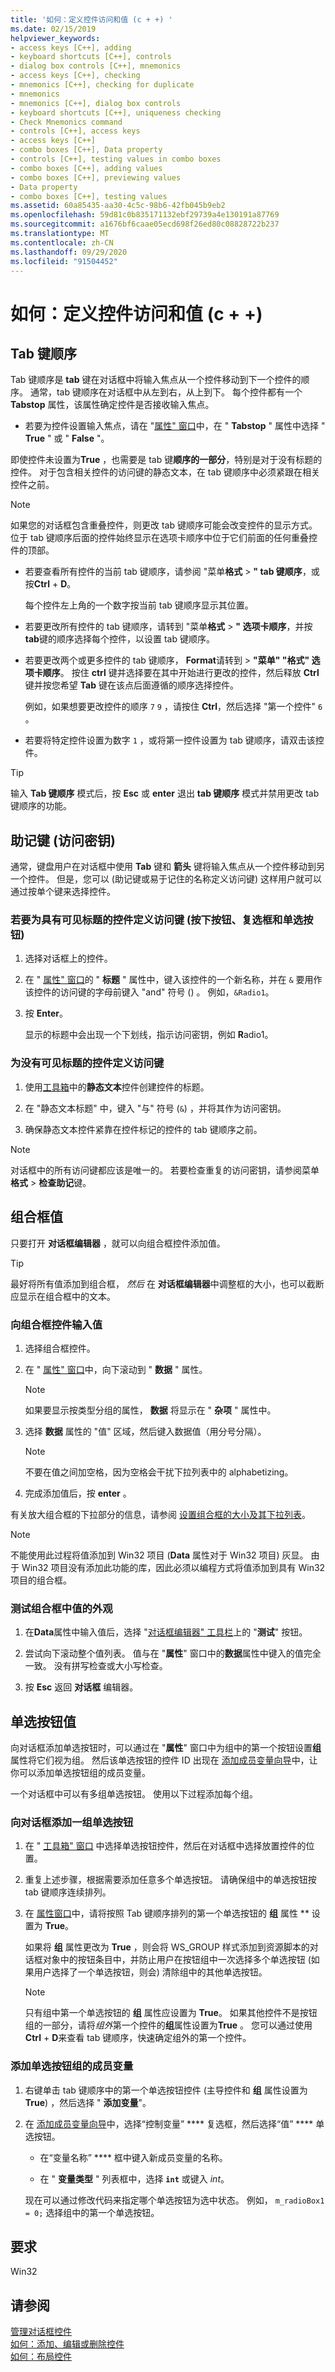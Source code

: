 ```yaml
---
title: '如何：定义控件访问和值 (c + +) '
ms.date: 02/15/2019
helpviewer_keywords:
- access keys [C++], adding
- keyboard shortcuts [C++], controls
- dialog box controls [C++], mnemonics
- access keys [C++], checking
- mnemonics [C++], checking for duplicate
- mnemonics
- mnemonics [C++], dialog box controls
- keyboard shortcuts [C++], uniqueness checking
- Check Mnemonics command
- controls [C++], access keys
- access keys [C++]
- combo boxes [C++], Data property
- controls [C++], testing values in combo boxes
- combo boxes [C++], adding values
- combo boxes [C++], previewing values
- Data property
- combo boxes [C++], testing values
ms.assetid: 60a85435-aa30-4c5c-98b6-42fb045b9eb2
ms.openlocfilehash: 59d81c0b835171132ebf29739a4e130191a87769
ms.sourcegitcommit: a1676bf6caae05ecd698f26ed80c08828722b237
ms.translationtype: MT
ms.contentlocale: zh-CN
ms.lasthandoff: 09/29/2020
ms.locfileid: "91504452"
---
```

# <a name="how-to-define-control-access-and-values-c"></a>如何：定义控件访问和值 (c + +) 

## <a name="tab-order"></a>Tab 键顺序

Tab 键顺序是 **tab** 键在对话框中将输入焦点从一个控件移动到下一个控件的顺序。 通常，tab 键顺序在对话框中从左到右，从上到下。 每个控件都有一个 **Tabstop** 属性，该属性确定控件是否接收输入焦点。

- 若要为控件设置输入焦点，请在 "[属性" 窗口](/visualstudio/ide/reference/properties-window)中，在 " **Tabstop** " 属性中选择 " **True** " 或 " **False** "。

即使控件未设置为**True** ，也需要是 tab 键**顺序的一部分**，特别是对于没有标题的控件。 对于包含相关控件的访问键的静态文本，在 tab 键顺序中必须紧跟在相关控件之前。

> [!NOTE]
> 如果您的对话框包含重叠控件，则更改 tab 键顺序可能会改变控件的显示方式。 位于 tab 键顺序后面的控件始终显示在选项卡顺序中位于它们前面的任何重叠控件的顶部。

- 若要查看所有控件的当前 tab 键顺序，请参阅 "菜单**格式**  >  **" tab 键顺序**，或按**Ctrl**  +  **D**。

   每个控件左上角的一个数字按当前 tab 键顺序显示其位置。

- 若要更改所有控件的 tab 键顺序，请转到 "菜单**格式**  >  **" 选项卡顺序**，并按**tab**键的顺序选择每个控件，以设置 tab 键顺序。

- 若要更改两个或更多控件的 tab 键顺序， **Format**请转到  >  **"菜单" "格式" 选项卡顺序**。 按住 **ctrl** 键并选择要在其中开始进行更改的控件，然后释放 **Ctrl** 键并按您希望 **Tab** 键在该点后面遵循的顺序选择控件。

   例如，如果想要更改控件的顺序 `7` `9` ，请按住 **Ctrl**，然后选择 "第一个控件" `6` 。

- 若要将特定控件设置为数字 `1` ，或将第一控件设置为 tab 键顺序，请双击该控件。

> [!TIP]
> 输入 **Tab 键顺序** 模式后，按 **Esc** 或 **enter** 退出 **tab 键顺序** 模式并禁用更改 tab 键顺序的功能。

## <a name="mnemonics-access-keys"></a>助记键 (访问密钥) 

通常，键盘用户在对话框中使用 **Tab** 键和 **箭头** 键将输入焦点从一个控件移动到另一个控件。 但是，您可以 (助记键或易于记住的名称定义访问键) 这样用户就可以通过按单个键来选择控件。

### <a name="to-define-an-access-key-for-a-control-with-a-visible-caption-push-buttons-check-boxes-and-radio-buttons"></a>若要为具有可见标题的控件定义访问键 (按下按钮、复选框和单选按钮) 

1. 选择对话框上的控件。

1. 在 " [属性" 窗口](/visualstudio/ide/reference/properties-window)的 " **标题** " 属性中，键入该控件的一个新名称，并在 `&` 要用作该控件的访问键的字母前键入 "and" 符号 () 。 例如，`&Radio1`。

1. 按 **Enter**。

   显示的标题中会出现一个下划线，指示访问密钥，例如 **R**adio1。

### <a name="to-define-an-access-key-for-a-control-without-a-visible-caption"></a>为没有可见标题的控件定义访问键

1. 使用[工具箱](/visualstudio/ide/reference/toolbox)中的**静态文本**控件创建控件的标题。

1. 在 "静态文本标题" 中，键入 "与" 符号 (`&`) ，并将其作为访问密钥。

1. 确保静态文本控件紧靠在控件标记的控件的 tab 键顺序之前。

> [!NOTE]
> 对话框中的所有访问键都应该是唯一的。 若要检查重复的访问密钥，请参阅菜单**格式**  >  **检查助记**键。

## <a name="combo-box-values"></a>组合框值

只要打开 **对话框编辑器** ，就可以向组合框控件添加值。

> [!TIP]
> 最好将所有值添加到组合框， *然后* 在 **对话框编辑器**中调整框的大小，也可以截断应显示在组合框中的文本。

### <a name="to-enter-values-into-a-combo-box-control"></a>向组合框控件输入值

1. 选择组合框控件。

1. 在 " [属性" 窗口](/visualstudio/ide/reference/properties-window)中，向下滚动到 " **数据** " 属性。

   > [!NOTE]
   > 如果要显示按类型分组的属性， **数据** 将显示在 " **杂项** " 属性中。

1. 选择 **数据** 属性的 "值" 区域，然后键入数据值（用分号分隔）。

   > [!NOTE]
   > 不要在值之间加空格，因为空格会干扰下拉列表中的 alphabetizing。

1. 完成添加值后，按 **enter** 。

有关放大组合框的下拉部分的信息，请参阅 [设置组合框的大小及其下拉列表](./arrangement-of-controls-on-dialog-boxes.md)。

> [!NOTE]
> 不能使用此过程将值添加到 Win32 项目 (**Data** 属性对于 Win32 项目) 灰显。 由于 Win32 项目没有添加此功能的库，因此必须以编程方式将值添加到具有 Win32 项目的组合框。

### <a name="to-test-the-appearance-of-values-in-a-combo-box"></a>测试组合框中值的外观

1. 在**Data**属性中输入值后，选择 "[对话框编辑器" 工具栏](./dialog-editor.md)上的 "**测试**" 按钮。

1. 尝试向下滚动整个值列表。 值与在 "**属性**" 窗口中的**数据**属性中键入的值完全一致。 没有拼写检查或大小写检查。

1. 按 **Esc** 返回 **对话框** 编辑器。

## <a name="radio-button-values"></a>单选按钮值

向对话框添加单选按钮时，可以通过在 "**属性**" 窗口中为组中的第一个按钮设置**组**属性将它们视为组。 然后该单选按钮的控件 ID 出现在 [添加成员变量向导](../ide/adding-a-member-variable-visual-cpp.md#add-member-variable-wizard)中，让你可以添加单选按钮组的成员变量。

一个对话框中可以有多组单选按钮。 使用以下过程添加每个组。

### <a name="to-add-a-group-of-radio-buttons-to-a-dialog-box"></a>向对话框添加一组单选按钮

1. 在 " [工具箱" 窗口](/visualstudio/ide/reference/toolbox) 中选择单选按钮控件，然后在对话框中选择放置控件的位置。

1. 重复上述步骤，根据需要添加任意多个单选按钮。 请确保组中的单选按钮按 tab 键顺序连续排列。

1. 在 [属性窗口](/visualstudio/ide/reference/properties-window)中，请将按照 Tab 键顺序排列的第一个单选按钮的 **组** 属性 ** 设置为 **True**。

   如果将 **组** 属性更改为 **True** ，则会将 WS_GROUP 样式添加到资源脚本的对话框对象中的按钮条目中，并防止用户在按钮组中一次选择多个单选按钮 (如果用户选择了一个单选按钮，则会) 清除组中的其他单选按钮。

   > [!NOTE]
   > 只有组中第一个单选按钮的 **组** 属性应设置为 **True**。 如果其他控件不是按钮组的一部分，请将*组外*第一个控件的**组**属性设置为**True** 。 您可以通过使用**Ctrl** + **D**来查看 tab 键顺序，快速确定组外的第一个控件。

### <a name="to-add-a-member-variable-for-the-radio-button-group"></a>添加单选按钮组的成员变量

1. 右键单击 tab 键顺序中的第一个单选按钮控件 (主导控件和 **组** 属性设置为 **True**) ，然后选择 " **添加变量**"。

1. 在 [添加成员变量向导](../ide/adding-a-member-variable-visual-cpp.md#add-member-variable-wizard)中，选择“控制变量” **** 复选框，然后选择“值” **** 单选按钮。

   - 在“变量名称” **** 框中键入新成员变量的名称。

   - 在 " **变量类型** " 列表框中，选择 **`int`** 或键入 *int*。

   现在可以通过修改代码来指定哪个单选按钮为选中状态。 例如， `m_radioBox1 = 0;` 选择组中的第一个单选按钮。

## <a name="requirements"></a>要求

Win32

## <a name="see-also"></a>请参阅

[管理对话框控件](controls-in-dialog-boxes.md)<br/>
[如何：添加、编辑或删除控件](adding-editing-or-deleting-controls.md)<br/>
[如何：布局控件](arrangement-of-controls-on-dialog-boxes.md)<br/>
